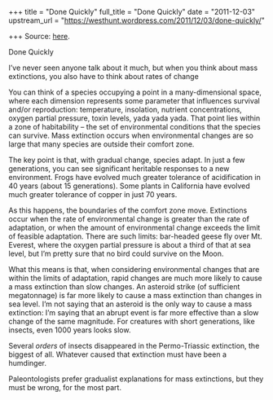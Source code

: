 +++
title = "Done Quickly"
full_title = "Done Quickly"
date = "2011-12-03"
upstream_url = "https://westhunt.wordpress.com/2011/12/03/done-quickly/"

+++
Source: [here](https://westhunt.wordpress.com/2011/12/03/done-quickly/).

Done Quickly

I’ve never seen anyone talk about it much, but when you think about mass
extinctions, you also have to think about rates of change

You can think of a species occupying a point in a many-dimensional
space, where each dimension represents some parameter that influences
survival and/or reproduction: temperature, insolation, nutrient
concentrations, oxygen partial pressure, toxin levels, yada yada yada.
That point lies within a zone of habitability – the set of environmental
conditions that the species can survive. Mass extinction occurs when
environmental changes are so large that many species are outside their
comfort zone.

The key point is that, with gradual change, species adapt. In just a
few generations, you can see significant heritable responses to a new
environment. Frogs have evolved much greater tolerance of acidification
in 40 years (about 15 generations). Some plants in California have
evolved much greater tolerance of copper in just 70 years.

As this happens, the boundaries of the comfort zone move. Extinctions
occur when the rate of environmental change is greater than the rate of
adaptation, or when the amount of environmental change exceeds the limit
of feasible adaptation. There are such limits: bar-headed geese fly
over Mt. Everest, where the oxygen partial pressure is about a third of
that at sea level, but I’m pretty sure that no bird could survive on the
Moon.

What this means is that, when considering environmental changes that are
within the limits of adaptation, rapid changes are much more likely to
cause a mass extinction than slow changes. An asteroid strike (of
sufficient megatonnage) is far more likely to cause a mass extinction
than changes in sea level. I’m not saying that an asteroid is the only
way to cause a mass extinction: I’m saying that an abrupt event is far
more effective than a slow change of the same magnitude. For creatures
with short generations, like insects, even 1000 years looks slow.

Several *orders* of insects disappeared in the Permo-Triassic
extinction, the biggest of all. Whatever caused that extinction must
have been a humdinger.

Paleontologists prefer gradualist explanations for mass extinctions, but
they must be wrong, for the most part.





